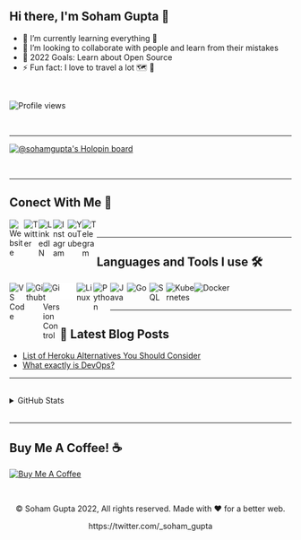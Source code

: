 <!--
**gupta-soham/gupta-soham** is a ✨ _special_ ✨ repository because its `README.md` (this file) appears on your GitHub profile.

Here are some ideas to get you started:

- 🔭 I’m currently working on ...
- 🌱 I’m currently learning ...
- 👯 I’m looking to collaborate on ...
- 🤔 I’m looking for help with ...
- 💬 Ask me about ...
- 📫 How to reach me: ...
- 😄 Pronouns: ...
- ⚡ Fun fact: ...
-->
##  **Hi there, I'm Soham Gupta 👋**
- 🌱 I’m currently learning everything 🤣
- 👯 I’m looking to collaborate with people and learn from their mistakes
- 🥅 2022 Goals: Learn about Open Source
- ⚡ Fun fact: I love to travel a lot 🗺️ 🛫

<br/>

![Profile views](https://gpvc.arturio.dev/gupta-soham) 
<!-- ![Github Followers](https://img.shields.io/github/followers/gupta-soham?label=Followers&logo=GitHub&style=for-the-badge) -->
<br/>
<hr>

[![@sohamgupta's Holopin board](https://holopin.me/sohamgupta)](https://holopin.io/@sohamgupta)

<br/>
<hr>

##  **Conect With Me 💬**

<!-- [<img align="left" alt="Github" width="100px" src="https://img.shields.io/badge/GitHub-%2312100E.svg?&style=for-the-badge&logo=Github&logoColor=white" />][github]  -->

[<img align="left" alt="Website" width="26px" src="https://cdn-icons-png.flaticon.com/512/2721/2721725.png" />][website] 

[<img align="left" alt="Twitter" width="26px" src="https://cdn-icons-png.flaticon.com/512/725/725311.png" />][twitter] 

[<img align="left" alt="LinkedIN" width="26px" src="https://cdn-icons-png.flaticon.com/512/2504/2504923.png" />][linkedin]

[<img align="left" alt="Instagram" width="26px" src="https://cdn-icons-png.flaticon.com/512/1409/1409946.png" />][instagram] 

[<img align="left" alt="YouTube" width="26px" src="https://cdn-icons-png.flaticon.com/512/1383/1383260.png" />][youtube]

[<img align="left" alt="Telegram" width="26px" src="https://cdn-icons-png.flaticon.com/512/3670/3670070.png" />][telegram]

<br/>
<hr>

##  **Languages and Tools I use 🛠️**
<img align="left" alt="VS Code" width="30px" src="https://camo.githubusercontent.com/5fa137d222dde7b69acd22c6572a065ce3656e6ffa1f5e88c1b5c7a935af3cc6/68747470733a2f2f63646e2e6a7364656c6976722e6e65742f67682f64657669636f6e732f64657669636f6e2f69636f6e732f7673636f64652f7673636f64652d6f726967696e616c2e737667" />

<img align="left" alt="Github" width="30px" src="https://cdn-icons-png.flaticon.com/512/919/919847.png" />

<img align="left" alt="Git Version Control" width="30px" src="https://camo.githubusercontent.com/dc9e7e657b4cd5ba7d819d1a9ce61434bd0ddbb94287d7476b186bd783b62279/68747470733a2f2f63646e2e6a7364656c6976722e6e65742f67682f64657669636f6e732f64657669636f6e2f69636f6e732f6769742f6769742d6f726967696e616c2e737667" />

<img align="left" alt="CLI" width="30px" src="https://github.com/codeSTACKr/codeSTACKr/raw/master/img/terminal-dark.svg" />

<img align="left" alt="Linux" width="30px" src="https://cdn-icons-png.flaticon.com/512/6124/6124995.png" />

<img align="left" alt="Python" width="30px" src="https://cdn-icons-png.flaticon.com/512/3098/3098090.png" />

<img align="left" alt="Java" width="30px" src="https://cdn-icons-png.flaticon.com/512/226/226777.png" />

<img align="left" alt="Go" width="40px" src="https://go.dev/blog/go-brand/Go-Logo/SVG/Go-Logo_Blue.svg" />

<img align="left" alt="SQL" width="30px" src="https://cdn-icons-png.flaticon.com/512/7506/7506880.png" />

<img align="left" alt="Kubernetes" width="50px" src="https://user-images.githubusercontent.com/97831613/199302495-69cf68f3-17a2-482d-8314-f8ba11f678e0.png" />

<img align="left" alt="Docker" width="70px" src="https://d1.awsstatic.com/acs/characters/Logos/Docker-Logo_Horizontel_279x131.b8a5c41e56b77706656d61080f6a0217a3ba356d.png" />

<br />
<br />

---

## 📝 Latest Blog Posts
<!-- BLOG-POST-LIST:START -->
- [List of Heroku Alternatives You Should Consider](https://sohamgupta.hashnode.dev/list-of-heroku-alternatives)
- [What exactly is DevOps?](https://sohamgupta.hashnode.dev/what-is-devops)
<!-- BLOG-POST-LIST:END -->

---

<!-- ## 📺 Latest YouTube Videos -->

<br />

<details>
  <summary>GitHub Stats</summary>

  <img align="left" alt="Soham Gupta's GitHub Stats" src="https://github-readme-stats.vercel.app/api?username=gupta-soham&show_icons=true&hide_border=false&title_color=ff652f&icon_color=FFE400&bg_color=09131B&text_color=ffffff&border_color=0c1a25&hide=stars&theme=tokyonight"/>

</details>

<br />
<hr>


##  Buy Me A Coffee! ☕

<a href="https://www.buymeacoffee.com/sohamgupta" target="_blank"><img src="https://cdn.buymeacoffee.com/buttons/v2/default-red.png" alt="Buy Me A Coffee" width="150" ></a>

<br/>

<p align="center"> © Soham Gupta 2022, All rights reserved. Made with ❤️ for a better web. </p>
<p align="center">
https://twitter.com/_soham_gupta
</p>

[twitter]: https://twitter.com/_soham_gupta
[linkedin]: https://linkedin.com/in/soham-gupta-in
[github]: https://github.com/gupta-soham
[youtube]: https://www.youtube.com/channel/UCPsRTWjuoocFwf6JhZvRrSQ?view_as=subscriber?sub_confirmation=1
[telegram]: https://telegram.im/@coolbro_0
[instagram]: https://instagram.com/_soham_gupta
[website]: https://coolbro.bio.link
